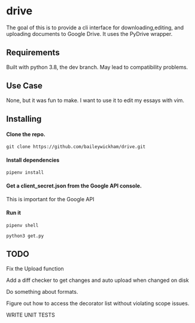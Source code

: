 # drive
The goal of this is to provide a cli interface for downloading,editing, and uploading documents to Google Drive. It uses the PyDrive wrapper.

## Requirements
Built with python 3.8, the dev branch. May lead to compatibility problems.

## Use Case
None, but it was fun to make. I want to use it to edit my essays with vim.
## Installing
#### Clone the repo. 
``` git clone https://github.com/baileywickham/drive.git ```

#### Install dependencies
``` pipenv install ```

#### Get a client_secret.json from the Google API console.
This is important for the Google API

#### Run it
``` 
pipenv shell

python3 get.py
```

## TODO
Fix the Upload function

Add a diff checker to get changes and auto upload when changed on disk

Do something about formats.

Figure out how to access the decorator list without violating scope issues.

WRITE UNIT TESTS
